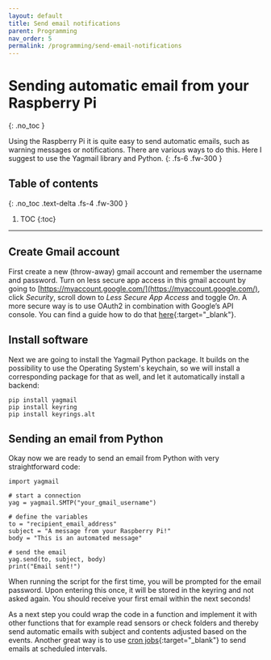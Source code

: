 ```yaml
---
layout: default
title: Send email notifications
parent: Programming
nav_order: 5
permalink: /programming/send-email-notifications
---
```


# Sending automatic email from your Raspberry Pi
{: .no_toc }

Using the Raspberry Pi it is quite easy to send automatic emails, such as warning messages or notifications. There are various ways to do this. Here I suggest to use the Yagmail library and Python.
{: .fs-6 .fw-300 }

## Table of contents
{: .no_toc .text-delta .fs-4 .fw-300 }

1. TOC
{:toc}
---

## Create Gmail account
First create a new (throw-away) gmail account and remember the username and password. Turn on less secure app access in this gmail account by going to [https://myaccount.google.com/](https://myaccount.google.com/), click *Security*, scroll down to *Less Secure App Access* and toggle *On*. A more secure way is to use OAuth2 in combination with Google’s API console. You can find a guide how to do that [here](https://blog.macuyiko.com/post/2016/how-to-send-html-mails-with-oauth2-and-gmail-in-python.html){:target="_blank"}.

## Install software
Next we are going to install the Yagmail Python package. It builds on the possibility to use the Operating System's keychain, so we will install a corresponding package for that as well, and let it automatically install a backend:

```
pip install yagmail
pip install keyring
pip install keyrings.alt
```

## Sending an email from Python
Okay now we are ready to send an email from Python with very straightforward code:

```
import yagmail

# start a connection
yag = yagmail.SMTP("your_gmail_username")

# define the variables
to = "recipient_email_address"
subject = "A message from your Raspberry Pi!"
body = "This is an automated message"

# send the email
yag.send(to, subject, body)
print("Email sent!")
```

When running the script for the first time, you will be prompted for the email password. Upon entering this once, it will be stored in the keyring and not asked again. You should receive your first email within the next seconds!

As a next step you could wrap the code in a function and implement it with other functions that for example read sensors or check folders and thereby send automatic emails with subject and contents adjusted based on the events. Another great way is to use [cron jobs](https://www.raspberrypi.org/documentation/linux/usage/cron.md){:target="_blank"} to send emails at scheduled intervals.  
